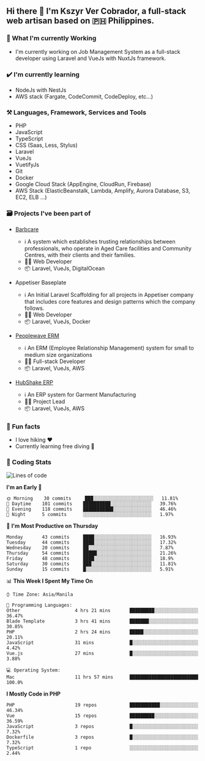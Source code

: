 ## Hi there 👋 I'm Kszyr Ver Cobrador, a full-stack web artisan based on 🇵🇭 Philippines.

### 🚀 What I'm currently Working

- I'm currently working on Job Management System as a full-stack developer using Laravel and VueJs with NuxtJs framework.

### ✔️ I'm currently learning

- NodeJs with NestJs
- AWS stack (Fargate, CodeCommit, CodeDeploy, etc...)

### ⚒️ Languages, Framework, Services and Tools
- PHP
- JavaScript
- TypeScript
- CSS (Saas, Less, Stylus)
- Laravel
- VueJs
- VuetifyJs
- Git
- Docker
- Google Cloud Stack (AppEngine, CloudRun, Firebase)
- AWS Stack (ElasticBeanstalk, Lambda, Amplify, Aurora Database, S3, EC2, ELB ...)


### 🗃 Projects I've been part of

- <a href="https://appetiser.com.au/portfolio/barbcare" target="_blank">Barbcare</a>

  - ℹ️ A system which establishes trusting relationships between professionals, who operate in Aged Care facilities and Community Centres, with their clients and their families.
  - 👨‍💻 Web Developer
  - 📦 Laravel, VueJs, DigitalOcean

- Appetiser Baseplate

  - ℹ️ An Initial Laravel Scaffolding for all projects in Appetiser company that includes core features and design patterns which the company follows.
  - 👨‍💻 Web Developer
  - 📦 Laravel, VueJs, Docker

- <a href="https://peoplewave.co" target="_blank">Peoplewave ERM</a>

  - ℹ️ An ERM (Employee Relationship Management) system for small to medium size organizations
  - 👨‍💻 Full-stack Developer
  - 📦 Laravel, VueJs, AWS

- <a href="https://www.posbang.com/garment-erp" target="_blank">HubShake ERP</a>

  - ℹ️ An ERP system for Garment Manufacturing
  - 👨‍💻 Project Lead
  - 📦 Laravel, VueJs, AWS

### 🌴 Fun facts

- I love hiking ❤️
- Currently learning free diving 🥽

### 🌟 Coding Stats

<!-- WakaTime Stats -->

<!--START_SECTION:waka-->
![Lines of code](https://img.shields.io/badge/From%20Hello%20World%20I%27ve%20Written-489371%20lines%20of%20code-blue)

**I'm an Early 🐤** 

```text
🌞 Morning    30 commits     ███░░░░░░░░░░░░░░░░░░░░░░   11.81% 
🌆 Daytime    101 commits    ██████████░░░░░░░░░░░░░░░   39.76% 
🌃 Evening    118 commits    ███████████░░░░░░░░░░░░░░   46.46% 
🌙 Night      5 commits      ░░░░░░░░░░░░░░░░░░░░░░░░░   1.97%

```
📅 **I'm Most Productive on Thursday** 

```text
Monday       43 commits     ████░░░░░░░░░░░░░░░░░░░░░   16.93% 
Tuesday      44 commits     ████░░░░░░░░░░░░░░░░░░░░░   17.32% 
Wednesday    20 commits     ██░░░░░░░░░░░░░░░░░░░░░░░   7.87% 
Thursday     54 commits     █████░░░░░░░░░░░░░░░░░░░░   21.26% 
Friday       48 commits     ████░░░░░░░░░░░░░░░░░░░░░   18.9% 
Saturday     30 commits     ███░░░░░░░░░░░░░░░░░░░░░░   11.81% 
Sunday       15 commits     █░░░░░░░░░░░░░░░░░░░░░░░░   5.91%

```


📊 **This Week I Spent My Time On** 

```text
⌚︎ Time Zone: Asia/Manila

💬 Programming Languages: 
Other                    4 hrs 21 mins       █████████░░░░░░░░░░░░░░░░   36.47% 
Blade Template           3 hrs 41 mins       ███████░░░░░░░░░░░░░░░░░░   30.85% 
PHP                      2 hrs 24 mins       █████░░░░░░░░░░░░░░░░░░░░   20.11% 
JavaScript               31 mins             █░░░░░░░░░░░░░░░░░░░░░░░░   4.42% 
Vue.js                   27 mins             █░░░░░░░░░░░░░░░░░░░░░░░░   3.88%

💻 Operating System: 
Mac                      11 hrs 57 mins      █████████████████████████   100.0%

```

**I Mostly Code in PHP** 

```text
PHP                      19 repos            ███████████░░░░░░░░░░░░░░   46.34% 
Vue                      15 repos            █████████░░░░░░░░░░░░░░░░   36.59% 
JavaScript               3 repos             █░░░░░░░░░░░░░░░░░░░░░░░░   7.32% 
Dockerfile               3 repos             █░░░░░░░░░░░░░░░░░░░░░░░░   7.32% 
TypeScript               1 repo              ░░░░░░░░░░░░░░░░░░░░░░░░░   2.44%

```



<!--END_SECTION:waka-->
